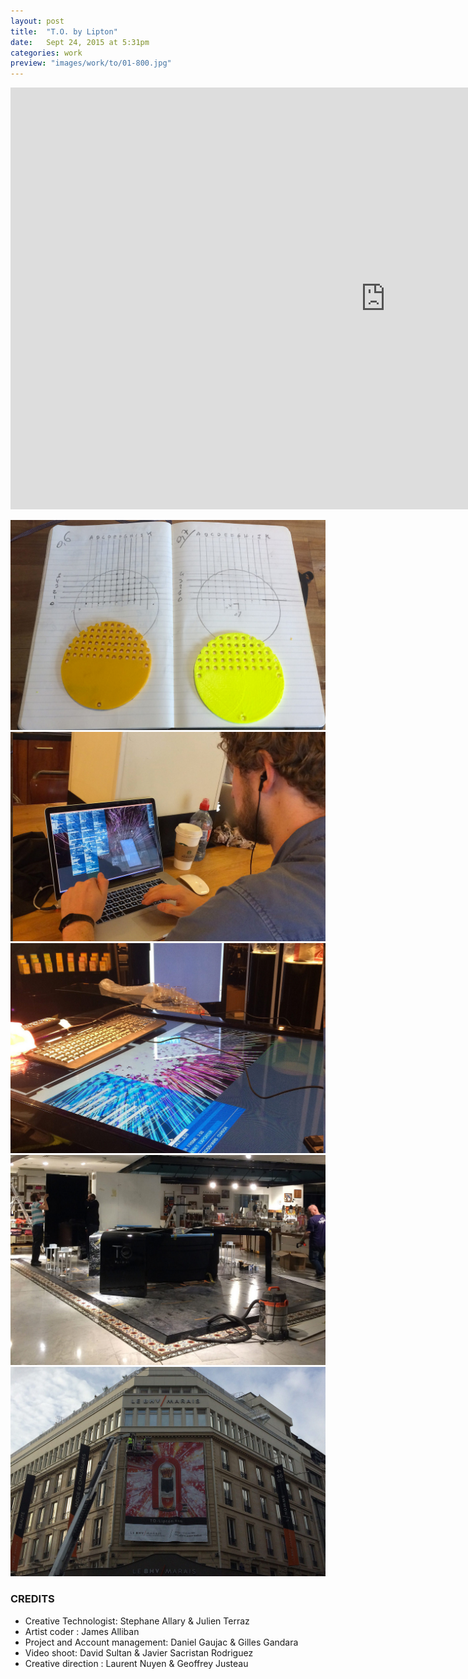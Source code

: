 ```yaml
---
layout: post
title:  "T.O. by Lipton"
date: 	Sept 24, 2015 at 5:31pm
categories: work
preview: "images/work/to/01-800.jpg"
---
```

<iframe src="https://player.vimeo.com/video/148608210?title=0&byline=0&portrait=0" width="1200" height="675" frameborder="0" webkitallowfullscreen mozallowfullscreen allowfullscreen class="uk-responsive-width"></iframe>


![T.O. By Lipton](/images/work/to/02.jpg)
![T.O. By Lipton](/images/work/to/03.jpg)
![T.O. By Lipton](/images/work/to/04.jpg)
![T.O. By Lipton](/images/work/to/05.jpg)
![T.O. By Lipton](/images/work/to/06.jpg)

### CREDITS

- Creative Technologist: Stephane Allary & Julien Terraz
- Artist coder : James Alliban
- Project and Account management: Daniel Gaujac & Gilles Gandara
- Video shoot: David Sultan & Javier Sacristan Rodriguez
- Creative direction : Laurent Nuyen & Geoffrey Justeau

